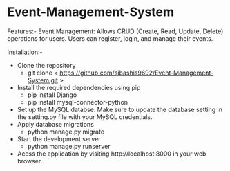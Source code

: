 # Event-Management-System

Features:-
Event Management: Allows CRUD (Create, Read, Update, Delete) operations for users. Users can register, login, and manage their events.

Installation:-
  * Clone the repository
      * git clone < https://github.com/sibashis9692/Event-Management-System.git >
  * Install the required dependencies using pip
      * pip install Django
      * pip install mysql-connector-python
  * Set up the MySQL databse. Make sure to update the database setting in the setting.py file with your MySQL credentials.
  * Apply database migrations
      * python manage.py migrate
  * Start the development server
      * python manage.py runserver
  * Acess the application by visiting http://localhost:8000 in your web browser.

